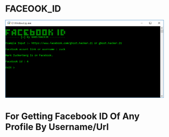 # FACEOOK_ID

![screenshot](https://github.com/GH0STH4CKER/FB_ID/blob/main/fbid_screenshot1.png?raw=true)

# For Getting Facebook ID Of Any Profile By Username/Url
